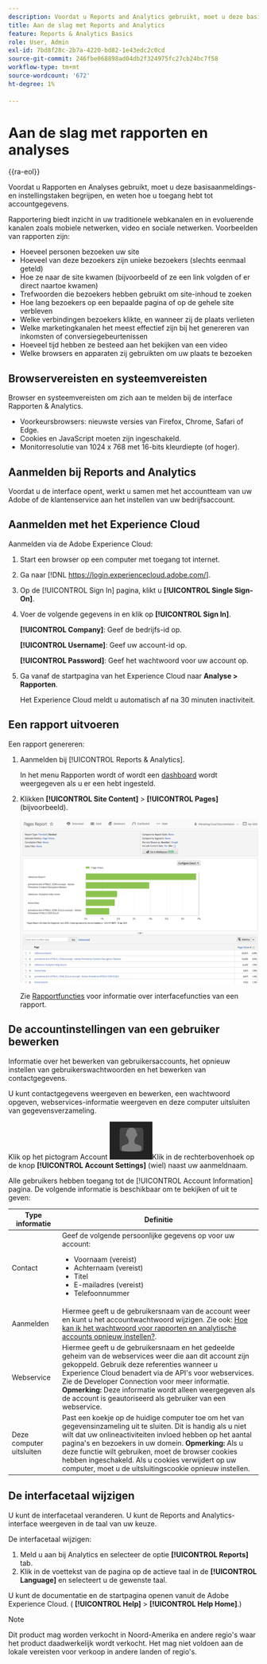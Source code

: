 ```yaml
---
description: Voordat u Reports and Analytics gebruikt, moet u deze basistaken voor aanmelding en installatie begrijpen en controleren hoe u toegang krijgt tot accountgegevens.
title: Aan de slag met Reports and Analytics
feature: Reports & Analytics Basics
role: User, Admin
exl-id: 7bd8f28c-2b7a-4220-bd82-1e43edc2c0cd
source-git-commit: 246fbe068898ad04db2f324975fc27cb24bc7f58
workflow-type: tm+mt
source-wordcount: '672'
ht-degree: 1%

---
```


# Aan de slag met rapporten en analyses

{{ra-eol}}

Voordat u Rapporten en Analyses gebruikt, moet u deze basisaanmeldings- en instellingstaken begrijpen, en weten hoe u toegang hebt tot accountgegevens.

Rapportering biedt inzicht in uw traditionele webkanalen en in evoluerende kanalen zoals mobiele netwerken, video en sociale netwerken. Voorbeelden van rapporten zijn:

* Hoeveel personen bezoeken uw site
* Hoeveel van deze bezoekers zijn unieke bezoekers (slechts eenmaal geteld)
* Hoe ze naar de site kwamen (bijvoorbeeld of ze een link volgden of er direct naartoe kwamen)
* Trefwoorden die bezoekers hebben gebruikt om site-inhoud te zoeken
* Hoe lang bezoekers op een bepaalde pagina of op de gehele site verbleven
* Welke verbindingen bezoekers klikte, en wanneer zij de plaats verlieten
* Welke marketingkanalen het meest effectief zijn bij het genereren van inkomsten of conversiegebeurtenissen
* Hoeveel tijd hebben ze besteed aan het bekijken van een video
* Welke browsers en apparaten zij gebruikten om uw plaats te bezoeken

## Browservereisten en systeemvereisten

Browser en systeemvereisten om zich aan te melden bij de interface Rapporten &amp; Analytics.

* Voorkeursbrowsers: nieuwste versies van Firefox, Chrome, Safari of Edge.
* Cookies en JavaScript moeten zijn ingeschakeld.
* Monitorresolutie van 1024 x 768 met 16-bits kleurdiepte (of hoger).

## Aanmelden bij Reports and Analytics

Voordat u de interface opent, werkt u samen met het accountteam van uw Adobe of de klantenservice aan het instellen van uw bedrijfsaccount.

## Aanmelden met het Experience Cloud

Aanmelden via de Adobe Experience Cloud:

1. Start een browser op een computer met toegang tot internet.
1. Ga naar [!DNL https://login.experiencecloud.adobe.com/].
1. Op de [!UICONTROL Sign In] pagina, klikt u **[!UICONTROL Single Sign-On]**.
1. Voer de volgende gegevens in en klik op **[!UICONTROL Sign In]**.

   **[!UICONTROL Company]**: Geef de bedrijfs-id op.

   **[!UICONTROL Username]**: Geef uw account-id op.

   **[!UICONTROL Password]**: Geef het wachtwoord voor uw account op.
1. Ga vanaf de startpagina van het Experience Cloud naar **Analyse > Rapporten**.

   Het Experience Cloud meldt u automatisch af na 30 minuten inactiviteit.

## Een rapport uitvoeren

Een rapport genereren:

1. Aanmelden bij [!UICONTROL Reports & Analytics].

   In het menu Rapporten wordt of wordt een [dashboard](/help/analyze/reports-analytics/dashboard.md) wordt weergegeven als u er een hebt ingesteld.

1. Klikken **[!UICONTROL Site Content]** > **[!UICONTROL Pages]** (bijvoorbeeld).

   ![](assets/pages_report.png)

   Zie [Rapportfuncties](/help/analyze/reports-analytics/overview/report-overview.md) voor informatie over interfacefuncties van een rapport.

## De accountinstellingen van een gebruiker bewerken

Informatie over het bewerken van gebruikersaccounts, het opnieuw instellen van gebruikerswachtwoorden en het bewerken van contactgegevens.

U kunt contactgegevens weergeven en bewerken, een wachtwoord opgeven, webservices-informatie weergeven en deze computer uitsluiten van gegevensverzameling.

Klik op het pictogram Account ![](assets/account.png)Klik in de rechterbovenhoek op de knop **[!UICONTROL Account Settings]** (wiel) naast uw aanmeldnaam.

Alle gebruikers hebben toegang tot de [!UICONTROL Account Information] pagina. De volgende informatie is beschikbaar om te bekijken of uit te geven:

| Type informatie | Definitie |
| --- | --- |
| Contact | Geef de volgende persoonlijke gegevens op voor uw account:<ul><li>Voornaam (vereist)</li><li>Achternaam (vereist)</li><li>Titel</li><li>E-mailadres (vereist)</li><li>Telefoonnummer</li></ul> |
| Aanmelden | Hiermee geeft u de gebruikersnaam van de account weer en kunt u het accountwachtwoord wijzigen. Zie ook: [Hoe kan ik het wachtwoord voor rapporten en analytische accounts opnieuw instellen?](https://experienceleague.adobe.com/docs/analytics/technotes/troubleshoot-login.html). |
| Webservice | Hiermee geeft u de gebruikersnaam en het gedeelde geheim van de webservices weer die aan dit account zijn gekoppeld. Gebruik deze referenties wanneer u Experience Cloud benadert via de API&#39;s voor webservices. Zie de Developer Connection voor meer informatie. **Opmerking:** Deze informatie wordt alleen weergegeven als de account is geautoriseerd als gebruiker van een webservice. |
| Deze computer uitsluiten | Past een koekje op de huidige computer toe om het van gegevensinzameling uit te sluiten. Dit is handig als u niet wilt dat uw onlineactiviteiten invloed hebben op het aantal pagina&#39;s en bezoekers in uw domein. **Opmerking:** Als u deze functie wilt gebruiken, moet de browser cookies hebben ingeschakeld. Als u cookies verwijdert op uw computer, moet u de uitsluitingscookie opnieuw instellen. |

## De interfacetaal wijzigen

U kunt de interfacetaal veranderen. U kunt de Reports and Analytics-interface weergeven in de taal van uw keuze.

De interfacetaal wijzigen:

1. Meld u aan bij Analytics en selecteer de optie **[!UICONTROL Reports]** tab.
1. Klik in de voettekst van de pagina op de actieve taal in de **[!UICONTROL Language]** en selecteert u de gewenste taal.

U kunt de documentatie en de startpagina openen vanuit de Adobe Experience Cloud. ( **[!UICONTROL Help]** > **[!UICONTROL Help Home]**.)

>[!NOTE]
>Dit product mag worden verkocht in Noord-Amerika en andere regio&#39;s waar het product daadwerkelijk wordt verkocht. Het mag niet voldoen aan de lokale vereisten voor verkoop in andere landen of regio&#39;s.
